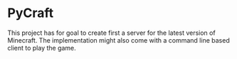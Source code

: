 # PyCraft

This project has for goal to create first a server for the latest version of Minecraft. The implementation might also come with a command line based client to play the game.
